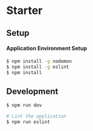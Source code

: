 # Starter

## Setup

#### Application Environment Setup

```sh
$ npm install -g nodemon
$ npm install -g eslint
$ npm install
```


## Development
```sh
$ npm run dev

# Lint the application
$ npm run eslint
```
